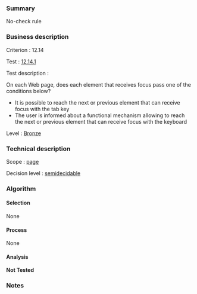 ### Summary

No-check rule

### Business description

Criterion : 12.14

Test : [12.14.1](http://www.accessiweb.org/index.php/accessiweb-22-english-version.html#test-12-14-1)

Test description :

On each Web page, does each element that receives focus pass one of the
conditions below?

-   It is possible to reach the next or previous element that can
    receive focus with the tab key
-   The user is informed about a functional mechanism allowing to reach
    the next or previous element that can receive focus with the
    keyboard

Level : [Bronze](/en/category/rules-design/accessiweb-11/level/bronze)

### Technical description

Scope : [page](/en/category/rules-design/accessiweb-11/scope/page)

Decision level :
[semidecidable](/en/category/rules-design/accessiweb-11/decision-level/semidecidable)

### Algorithm

#### Selection

None

#### Process

None

#### Analysis

**Not Tested**

### Notes


